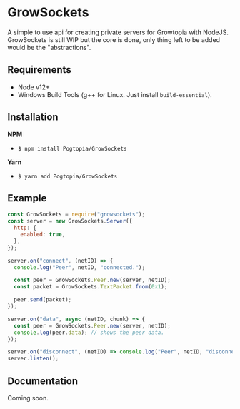 # GrowSockets

A simple to use api for creating private servers for Growtopia with NodeJS.  
GrowSockets is still WIP but the core is done, only thing left to be added would be the "abstractions".

## Requirements

- Node v12+
- Windows Build Tools (g++ for Linux. Just install `build-essential`).

## Installation

**NPM**

- `$ npm install Pogtopia/GrowSockets`

**Yarn**

- `$ yarn add Pogtopia/GrowSockets`

## Example

```js
const GrowSockets = require("growsockets");
const server = new GrowSockets.Server({
  http: {
    enabled: true,
  },
});

server.on("connect", (netID) => {
  console.log("Peer", netID, "connected.");

  const peer = GrowSockets.Peer.new(server, netID);
  const packet = GrowSockets.TextPacket.from(0x1);

  peer.send(packet);
});

server.on("data", async (netID, chunk) => {
  const peer = GrowSockets.Peer.new(server, netID);
  console.log(peer.data); // shows the peer data.
});

server.on("disconnect", (netID) => console.log("Peer", netID, "disconnected"));
server.listen();
```

## Documentation

Coming soon.

